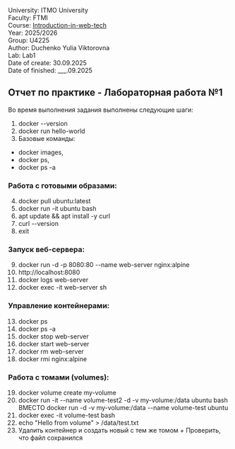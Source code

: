 University: ITMO University  
Faculty: FTMI  
Course: [Introduction-in-web-tech](https://itmo-ict-faculty.github.io/introduction-in-web-tech/education/labs2025-2026/lab1/lab1/#_4)  
Year: 2025/2026   
Group: U4225  
Author: Duchenko Yulia Viktorovna  
Lab: Lab1  
Date of create: 30.09.2025  
Date of finished: ___.09.2025  

## Отчет по практике - Лабораторная работа №1
Во время выполнения задания выполнены следующие шаги:

1. docker --version
2. docker run hello-world
3. Базовые команды: 
- docker images, 
- docker ps, 
- docker ps -a

### Работа с готовыми образами:

4. docker pull ubuntu:latest
5. docker run -it ubuntu bash
6. apt update && apt install -y curl
7. curl --version
8. exit

### Запуск веб-сервера:

9. docker run -d -p 8080:80 --name web-server nginx:alpine
10. http://localhost:8080
11. docker logs web-server
12. docker exec -it web-server sh

### Управление контейнерами:

13. docker ps
14. docker ps -a
15. docker stop web-server
16. docker start web-server
17. docker rm web-server
18. docker rmi nginx:alpine

### Работа с томами (volumes):

19. docker volume create my-volume
20. docker run -it --name volume-test2 -d -v my-volume:/data ubuntu bash ВМЕСТО docker run -d -v my-volume:/data --name volume-test ubuntu 
21. docker exec -it volume-test bash
22. echo "Hello from volume" > /data/test.txt
23. Удалить контейнер и создать новый с тем же томом + Проверить, что файл сохранился
